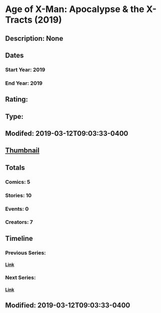 # Age of X-Man: Apocalypse & the X-Tracts (2019)
## Description: None
## Dates
### Start Year: 2019
### End Year: 2019
## Rating: 
## Type: 
## Modifed: 2019-03-12T09:03:33-0400
## [Thumbnail](http://i.annihil.us/u/prod/marvel/i/mg/2/b0/5c7ee7aa19dee.jpg)
## Totals
### Comics: 5
### Stories: 10
### Events: 0
### Creators: 7
## Timeline
### Previous Series: 
#### [Link]()
### Next Series: 
#### [Link]()
## Modified: 2019-03-12T09:03:33-0400